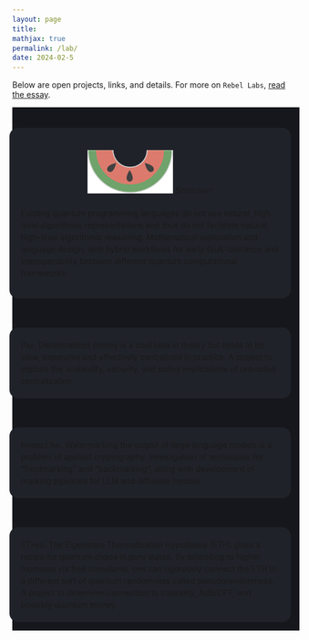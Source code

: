 ```yaml
---
layout: page
title:
mathjax: true
permalink: /lab/
date: 2024-02-5
---
```


Below are open projects, links, and details. For more on `Rebel Labs`, [read the essay](/bell).

<div style="background-color: #16171c ; padding: 20px 20px 20px 0px; border: 0px solid
grey; line-height:1.5">
<details>
  <summary>
<div style="background-color: #202229 ; padding: 20px; margin:-5px; border: 0px solid
grey; line-height:1.5; border-radius: 15px">
<figure>
    <div style="text-align:center; padding: 5px"><img src
    ="/img/logos/statecraft.svg" width="150px"/>
<span style="font-variant: small-caps">Statecraft</span>
	</div>
	</figure>

Existing quantum
programming languages do not use natural, high-level
algorithmic representations and thus do not facilitate natural,
high-level algorithmic reasoning. Mathematical exploration and
language design, with hybrid workflows for early fault-tolerance and
interoperability between different quantum computational frameworks.
</div>
  </summary>
  <p>
<span style="font-variant: small-caps">Background</span> 
<hr style="width:50%; margin-left:0px;height:15px">
To do.
  </p>
</details>
</div>

<div style="background-color: #16171c ; padding: 20px 20px 20px 0px; border: 0px solid
grey; line-height:1.5">
<details>
  <summary>
<div style="background-color: #202229 ; padding: 20px; margin:-5px; border: 0px solid
grey; line-height:1.5; border-radius: 15px">
<span style="font-variant: small-caps">Paχ.</span> Decentralized money
is a cool idea in theory but tends to be slow, expensive and effectively
centralized in practice. A project to explore the scalability, security,
and policy implications of untrusted centralization.
</div>
  </summary>
  <p>
To do.
  </p>
</details>
</div>

<div style="background-color: #16171c ; padding: 20px 20px 20px 0px; border: 0px solid
grey; line-height:1.5">
<details>
  <summary>
<div style="background-color: #202229 ; padding: 20px; margin:-5px; border: 0px solid
grey; line-height:1.5; border-radius: 15px">
<span style="font-variant: small-caps">Invisible Ink.</span> Watermarking the
output of large language models is a problem of applied
cryptography. Investigation of techniques for “frontmarking” and
“backmarking”, along with development of marking pipelines for LLM and diffusion models.
</div>
  </summary>
  <p>
To do.
  </p>
</details>
</div>

<div style="background-color: #16171c ; padding: 20px 20px 20px 0px; border: 0px solid
grey; line-height:1.5">
<details>
  <summary>
<div style="background-color: #202229 ; padding: 20px; margin:-5px; border: 0px solid
grey; line-height:1.5; border-radius: 15px">
<span style="font-variant: small-caps">ETHer.</span> The Eigenstate
Thermalization Hypothesis (ETH) gives a recipe for quantum chaos in pure
states. By extending to higher moments via free cumulants, one can
rigorously connect the ETH to a different sort of quantum randomness
called pseudorandomness. A project to determine connection to
causality, AdS/CFT, and possibly quantum money.
</div>
  </summary>
  <p>
To do.
  </p>
</details>
</div>
